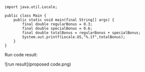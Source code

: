 ```
import java.util.Locale;

public class Main {
    public static void main(final String[] args) {
        final double regularBonus = 0.3;
        final double specialBonus = 0.6;
        final double totalBonus = regularBonus + specialBonus;
        System.out.printf(Locale.US,"%.1f",totalBonus);
    }
}
```

Run code result:

![run result](proposed code.png)